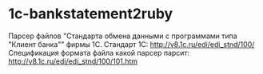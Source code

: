 1c-bankstatement2ruby
=====================

Парсер файлов "Стандарта обмена данными с программами типа "Клиент банка"" фирмы 1С.
Стандарт 1С: http://v8.1c.ru/edi/edi_stnd/100/
Спецификация формата файла какой парсер парсит: http://v8.1c.ru/edi/edi_stnd/100/101.htm